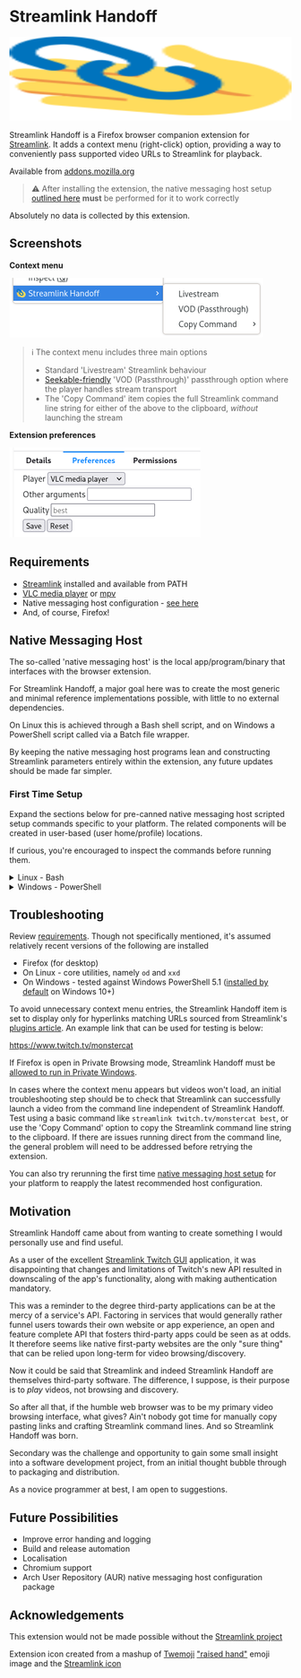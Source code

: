 # Streamlink Handoff

<img src="/extension/icon.svg" width="100%" height="150">

Streamlink Handoff is a Firefox browser companion extension for [Streamlink](https://streamlink.github.io). It adds a context menu (right-click) option, providing a way to conveniently pass supported video URLs to Streamlink for playback.

Available from [addons.mozilla.org](https://addons.mozilla.org/firefox/addon/streamlink-handoff/)

> :warning: After installing the extension, the native messaging host setup [outlined here](#first-time-setup) **must** be performed for it to work correctly  

Absolutely no data is collected by this extension.

## Screenshots

**Context menu**

<kbd>![image](/img/context-menu.png?raw=true)</kbd>

> :information_source: The context menu includes three main options
> * Standard 'Livestream' Streamlink behaviour
> * [Seekable-friendly](https://github.com/streamlink/streamlink/issues/134) 'VOD (Passthrough)' passthrough option where the player handles stream transport
> * The 'Copy Command' item copies the full Streamlink command line string for either of the above to the clipboard, _without_ launching the stream

**Extension preferences**

<kbd>![image](/img/options.png?raw=true)</kbd>

## Requirements

* [Streamlink](https://streamlink.github.io/install.html) installed and available from PATH
* [VLC media player](https://www.videolan.org/vlc/#download) or [mpv](https://mpv.io/installation/)
* Native messaging host configuration - [see here](#first-time-setup)
* And, of course, Firefox!

## Native Messaging Host

The so-called 'native messaging host' is the local app/program/binary that interfaces with the browser extension.

For Streamlink Handoff, a major goal here was to create the most generic and minimal reference implementations possible, with little to no external dependencies.

On Linux this is achieved through a Bash shell script, and on Windows a PowerShell script called via a Batch file wrapper.

By keeping the native messaging host programs lean and constructing Streamlink parameters entirely within the extension, any future updates should be made far simpler.

### First Time Setup

Expand the sections below for pre-canned native messaging host scripted setup commands specific to your platform. The related components will be created in user-based (user home/profile) locations.

If curious, you're encouraged to inspect the commands before running them.

<details>
  <summary>Linux - Bash</summary>
  
  Simply copy/paste the below script block into your terminal and execute.
  
  This should create two Streamlink Handoff files (.json and .sh) under `$HOME/.mozilla/native-messaging-hosts`.

  ```bash
  host_dir="${HOME}/.mozilla/native-messaging-hosts"
  mkdir --parents "${host_dir}"

  host_name=streamlink_handoff_host
  host_program=streamlink-handoff.sh

  # manifest
  cat > "${host_dir}/${host_name}.json" << EOF
  {
    "name": "${host_name}",
    "description": "Streamlink Handoff Native Messaging Host - Linux",
    "path": "${host_dir}/${host_program}",
    "type": "stdio",
    "allowed_extensions": ["streamlink-handoff@bgh.io"]
  }
  EOF

  # host program
  cat > "${host_dir}/${host_program}" << 'EOF'
  #!/bin/bash

  message_byte_length="$(od --address-radix=n --read-bytes=4 --format=dL | tr --delete " ")"
  message="$(od --address-radix=n --read-bytes="${message_byte_length}" --format=x1 | xxd --plain --revert)"
  message="$(echo "${message}" | sed --expression='s/^"//' --expression='s/"$//')"

  streamlink ${message} > /dev/null 2>&1
  EOF

  chmod u+x "${host_dir}/${host_program}"
  ```
</details>

<details>
  <summary>Windows - PowerShell</summary>
  
  Copying/pasting commands directly into the PowerShell console can be hit and miss, so it's instead recommended you copy the below script block into a new PowerShell ISE file and run (Ctrl + a to select all > F8 to run selection).

  This should create a registry entry in addition to three Streamlink Handoff files (.json, .bat and .ps1) under `%APPDATA%\streamlink-handoff`.

  ```powershell
  # Manifest
  $HostFolderPath = Join-Path -Path $Env:APPDATA -ChildPath streamlink-handoff
  If (-Not (Test-Path -Path $HostFolderPath)) {New-Item -Path $HostFolderPath -ItemType Directory}

  $HostName = "streamlink_handoff_host"
  $HostProgram = "streamlink-handoff.bat"

  $MainifestContent = @"
  {
    "name": "$HostName",
    "description": "Streamlink Handoff Native Messaging Host - Windows",
    "path": "$HostProgram",
    "type": "stdio",
    "allowed_extensions": ["streamlink-handoff@bgh.io"]
  }
  "@

  $ManifestFile = New-Item -Path (Join-Path -Path $HostFolderPath -ChildPath "$HostName.json") -Value $MainifestContent -Force
  
  $RegKey = "HKCU:\SOFTWARE\Mozilla\NativeMessagingHosts\$HostName"
  If (-Not (Test-Path -Path $RegKey)) {New-Item -Path $RegKey -Force}
  Set-ItemProperty -Path $RegKey -Name "(Default)" -Value $ManifestFile.FullName -Type String -Force

  # Program(s)
  $BatchFileContent = "@echo off & powershell -NoProfile -ExecutionPolicy Bypass -File `"$(Join-Path -Path $HostFolderPath -ChildPath streamlink-handoff.ps1)`""
  Set-Content -Path (Join-Path -Path $HostFolderPath -ChildPath $HostProgram) -Value $BatchFileContent -Force

  $PSFileContent = @'
  $BinaryReader = New-Object -TypeName System.IO.BinaryReader([System.Console]::OpenStandardInput())

  $MessageByteLength = $BinaryReader.ReadInt32()
  $Message = [System.Text.Encoding]::UTF8.GetString($BinaryReader.ReadBytes($MessageByteLength))
  $Message = $Message.Trim('"')

  Invoke-CimMethod -ClassName Win32_Process -Arguments @{CommandLine="$((Get-Command -Name streamlink).Source) $Message"} -MethodName Create | Out-Null
  '@

  Set-Content -Path (Join-Path -Path $HostFolderPath streamlink-handoff.ps1) -Value $PSFileContent -Force
  ```
</details>

## Troubleshooting

Review [requirements](#requirements). Though not specifically mentioned, it's assumed relatively recent versions of the following are installed

* Firefox (for desktop)
* On Linux - core utilities, namely `od` and `xxd`
* On Windows - tested against Windows PowerShell 5.1 ([installed by default](https://docs.microsoft.com/powershell/scripting/windows-powershell/install/windows-powershell-system-requirements#windows-powershell-51) on Windows 10+)

To avoid unnecessary context menu entries, the Streamlink Handoff item is set to display only for hyperlinks matching URLs sourced from Streamlink's [plugins article](https://streamlink.github.io/plugins.html). An example link that can be used for testing is below:

https://www.twitch.tv/monstercat

If Firefox is open in Private Browsing mode, Streamlink Handoff must be [allowed to run in Private Windows](https://support.mozilla.org/kb/extensions-private-browsing).

In cases where the context menu appears but videos won't load, an initial troubleshooting step should be to check that Streamlink can successfully launch a video from the command line independent of Streamlink Handoff. Test using a basic command like `streamlink twitch.tv/monstercat best`, or use the 'Copy Command' option to copy the Streamlink command line string to the clipboard. If there are issues running direct from the command line, the general problem will need to be addressed before retrying the extension.

You can also try rerunning the first time [native messaging host setup](#first-time-setup) for your platform to reapply the latest recommended host configuration.

## Motivation

Streamlink Handoff came about from wanting to create something I would personally use and find useful.

As a user of the excellent [Streamlink Twitch GUI](https://streamlink.github.io/streamlink-twitch-gui/) application, it was disappointing that changes and limitations of Twitch's new API resulted in downscaling of the app's functionality, along with making authentication mandatory.

This was a reminder to the degree third-party applications can be at the mercy of a service's API. Factoring in services that would generally rather funnel users towards their own website or app experience, an open and feature complete API that fosters third-party apps could be seen as at odds. It therefore seems like native first-party websites are the only "sure thing" that can be relied upon long-term for video browsing/discovery.

Now it could be said that Streamlink and indeed Streamlink Handoff are themselves third-party software. The difference, I suppose, is their purpose is to _play_ videos, not browsing and discovery.

So after all that, if the humble web browser was to be my primary video browsing interface, what gives? Ain't nobody got time for manually copy pasting links and crafting Streamlink command lines. And so Streamlink Handoff was born.

Secondary was the challenge and opportunity to gain some small insight into a software development project, from an initial thought bubble through to packaging and distribution.

As a novice programmer at best, I am open to suggestions.

## Future Possibilities

* Improve error handing and logging
* Build and release automation
* Localisation
* Chromium support
* Arch User Repository (AUR) native messaging host configuration package

## Acknowledgements

This extension would not be made possible without the [Streamlink project](https://github.com/streamlink/streamlink)

Extension icon created from a mashup of [Twemoji](https://twemoji.twitter.com) ["raised hand"](https://github.com/twitter/twemoji/blob/master/assets/svg/270b.svg) emoji image and the [Streamlink icon](https://github.com/streamlink/streamlink/blob/master/icon.svg)
